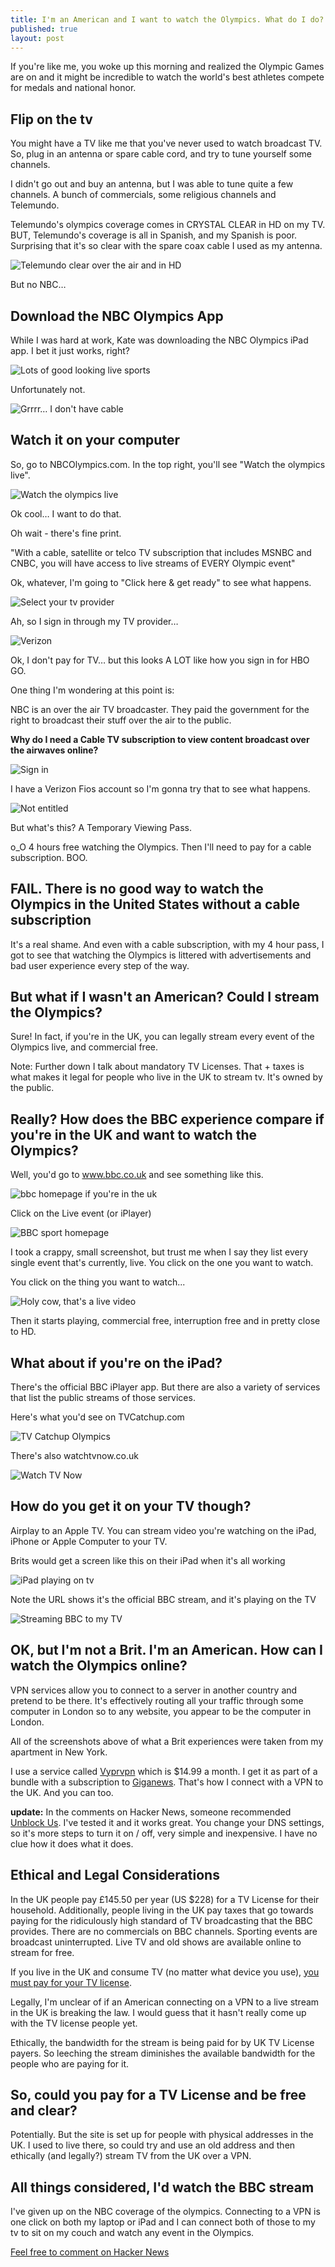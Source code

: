 ```yaml
---
title: I'm an American and I want to watch the Olympics. What do I do?
published: true
layout: post
---
```

If you're like me, you woke up this morning and realized the Olympic Games are on and it might be incredible to watch the world's best athletes compete for medals and national honor.

## Flip on the tv

You might have a TV like me that you've never used to watch broadcast TV. So, plug in an antenna or spare cable cord, and try to tune yourself some channels.

I didn't go out and buy an antenna, but I was able to tune quite a few channels. A bunch of commercials, some religious channels and Telemundo. 

Telemundo's olympics coverage comes in CRYSTAL CLEAR in HD on my TV. BUT, Telemundo's coverage is all in Spanish, and my Spanish is poor. Surprising that it's so clear with the spare coax cable I used as my antenna.

![Telemundo clear over the air and in HD](https://img.skitch.com/20120728-pm6e31nhwux584hns1hw84bybh.medium.png)

But no NBC…

## Download the NBC Olympics App

While I was hard at work, Kate was downloading the NBC Olympics iPad app. I bet it just works, right?

![Lots of good looking live sports](https://img.skitch.com/20120728-fhsdq19cwjs1q262bftregaues.medium.png)

Unfortunately not.

![Grrrr… I don't have cable](https://img.skitch.com/20120728-c8e91ec629ni31ajsw9jy4r73i.medium.png)

## Watch it on your computer

So, go to NBCOlympics.com. In the top right, you'll see "Watch the olympics live". 

![Watch the olympics live](https://img.skitch.com/20120728-txn3pe1ugrthsbqwiu5s7rtxii.medium.png)

Ok cool… I want to do that.

Oh wait - there's fine print.

"With a cable, satellite or telco TV subscription that includes MSNBC and CNBC, you will have access to live streams of EVERY Olympic event"

Ok, whatever, I'm going to "Click here & get ready" to see what happens.

![Select your tv provider](https://img.skitch.com/20120728-e3n3ubrr2hagax16a7ggxajjms.medium.png)

Ah, so I sign in through my TV provider…

![Verizon](https://img.skitch.com/20120728-jcw74iyfct1t9fwrbakui6gte6.medium.png)

Ok, I don't pay for TV… but this looks A LOT like how you sign in for HBO GO. 

One thing I'm wondering at this point is:

NBC is an over the air TV broadcaster. They paid the government for the right to broadcast their stuff over the air to the public. 

**Why do I need a Cable TV subscription to view content broadcast over the airwaves online?**

![Sign in](https://img.skitch.com/20120728-t6pgfei7arqixfc8g77uii493q.medium.png)

I have a Verizon Fios account so I'm gonna try that to see what happens.

![Not entitled](https://img.skitch.com/20120728-jwcr3pbkdt7rxgcq8qeb7yx4i.medium.png)

But what's this? A Temporary Viewing Pass. 

o_O 4 hours free watching the Olympics. Then I'll need to pay for a cable subscription. BOO.

## FAIL. There is no good way to watch the Olympics in the United States without a cable subscription

It's a real shame. And even with a cable subscription, with my 4 hour pass, I got to see that watching the Olympics is littered with advertisements and bad user experience every step of the way. 

## But what if I wasn't an American? Could I stream the Olympics?

Sure! In fact, if you're in the UK, you can legally stream every event of the Olympics live, and commercial free.

Note: Further down I talk about mandatory TV Licenses. That + taxes is what makes it legal for people who live in the UK to stream tv. It's owned by the public.

## Really? How does the BBC experience compare if you're in the UK and want to watch the Olympics?

Well, you'd go to www.bbc.co.uk and see something like this.

![bbc homepage if you're in the uk](https://img.skitch.com/20120728-bbpnae7up86ns96f38rq965rte.medium.png)

Click on the Live event (or iPlayer)

![BBC sport homepage](https://img.skitch.com/20120728-xy3q1dar1mpwnsmdipr4iu4q4m.medium.png)

I took a crappy, small screenshot, but trust me when I say they list every single event that's currently, live. You click on the one you want to watch.

You click on the thing you want to watch...

![Holy cow, that's a live video](https://img.skitch.com/20120728-nnjcdhkq7w8n56mchu84ufea91.medium.png)

Then it starts playing, commercial free, interruption free and in pretty close to HD.

## What about if you're on the iPad?

There's the official BBC iPlayer app. But there are also a variety of services that list the public streams of those services.

Here's what you'd see on TVCatchup.com

![TV Catchup Olympics](https://img.skitch.com/20120728-m36ef5c4qsm9imyrbxsqacig5j.medium.png)

There's also watchtvnow.co.uk

![Watch TV Now](https://img.skitch.com/20120728-8ywjd329xkmbk49axhe7n87ph1.medium.png)

## How do you get it on your TV though?

Airplay to an Apple TV. You can stream video you're watching on the iPad, iPhone or Apple Computer to your TV.

Brits would get a screen like this on their iPad when it's all working

![iPad playing on tv](https://img.skitch.com/20120728-tguj7ujtndtixchg355628a1ig.medium.png)

Note the URL shows it's the official BBC stream, and it's playing on the TV

![Streaming BBC to my TV](https://img.skitch.com/20120728-erqi48ersinqy13iwa57ehtsae.medium.png)

## OK, but I'm not a Brit. I'm an American. How can I watch the Olympics online?

VPN services allow you to connect to a server in another country and pretend to be there. It's effectively routing all your traffic through some computer in London so to any website, you appear to be the computer in London.

All of the screenshots above of what a Brit experiences were taken from my apartment in New York. 

I use a service called [Vyprvpn](http://www.goldenfrog.com/vyprvpn) which is $14.99 a month. I get it as part of a bundle with a subscription to [Giganews](http://www.giganews.com/?c=gn681153). That's how I connect with a VPN to the UK. And you can too.

**update:** In the comments on Hacker News, someone recommended [Unblock Us](http://unblock-us.com/). I've tested it and it works great. You change your DNS settings, so it's more steps to turn it on / off, very simple and inexpensive. I have no clue how it does what it does.

## Ethical and Legal Considerations

In the UK people pay £145.50 per year (US $228) for a TV License for their household. Additionally, people living in the UK pay taxes that go towards paying for the ridiculously high standard of TV broadcasting that the BBC provides. There are no commercials on BBC channels. Sporting events are broadcast uninterrupted. Live TV and old shows are available online to stream for free.

If you live in the UK and consume TV (no matter what device you use), [you must pay for your TV license](http://www.tvlicensing.co.uk/check-if-you-need-one/topics/technology--devices-and-online-top8).

Legally, I'm unclear of if an American connecting on a VPN to a live stream in the UK is breaking the law. I would guess that it hasn't really come up with the TV license people yet.

Ethically, the bandwidth for the stream is being paid for by UK TV License payers. So leeching the stream diminishes the available bandwidth for the people who are paying for it.

## So, could you pay for a TV License and be free and clear? 

Potentially. But the site is set up for people with physical addresses in the UK. I used to live there, so could try and use an old address and then ethically (and legally?) stream TV from the UK over a VPN.

## All things considered, I'd watch the BBC stream

I've given up on the NBC coverage of the olympics. Connecting to a VPN is one click on both my laptop or iPad and I can connect both of those to my tv to sit on my couch and watch any event in the Olympics.

[Feel free to comment on Hacker News](http://news.ycombinator.com/item?id=4306600)
